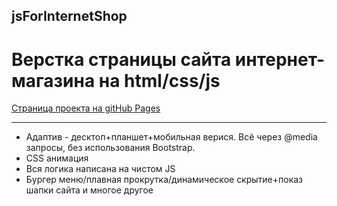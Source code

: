 ## jsForInternetShop
# Верстка страницы сайта интернет-магазина на html/css/js
<a href='https://r1msk1y.github.io/webmarket/'>Страница проекта на gitHub Pages</a>
___
- Адаптив - десктоп+планшет+мобильная верися. Всё через @media запросы, без использования Bootstrap.</br>
- CSS анимация</br>
- Вся логика написана на чистом JS</br>
- Бургер меню/плавная прокрутка/динамическое скрытие+показ шапки сайта и многое другое</br>


